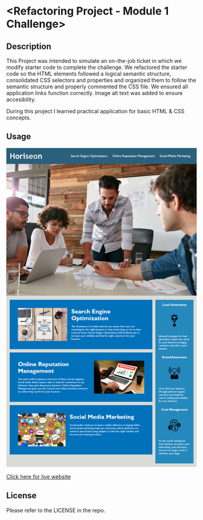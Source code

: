 # <Refactoring Project - Module 1 Challenge>

## Description

This Project was intended to simulate an on-the-job ticket in which we modify starter code to complete the challenge. We refactored the starter code so the HTML elements followed a logical semantic structure, consolidated CSS selectors and properties and organized them to follow the semantic structure and properly commented the CSS file. We ensured all application links function correctly. Image alt text was added to ensure accesibility.

During this project I learned practical application for basic HTML & CSS concepts.


## Usage

![alt text](/assets/images/01-html-css-git-homework-demo.png)

[Click here for live website](https://jjsdunc88.github.io/refactoring-project/#online-reputation-management)


## License

Please refer to the LICENSE in the repo.